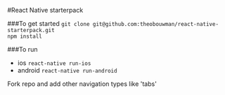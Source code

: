 #React Native starterpack

###To get started
`git clone git@github.com:theobouwman/react-native-starterpack.git`<br>
`npm install`

###To run
- ios `react-native run-ios`
- android `react-native run-android`

Fork repo and add other navigation types like 'tabs'
